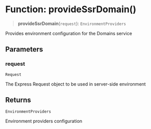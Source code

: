# Function: provideSsrDomain()

> **provideSsrDomain**(`request`): `EnvironmentProviders`

Provides environment configuration for the Domains service

## Parameters

### request

`Request`

The Express Request object to be used in server-side environment

## Returns

`EnvironmentProviders`

Environment providers configuration
